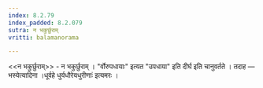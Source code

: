 ```yaml
---
index: 8.2.79
index_padded: 8.2.079
sutra: न भकुर्छुराम्
vritti: balamanorama

---
```

<<न भकुर्छुराम्>> - न भकुर्छुराम् । "र्वोरुपधायाः" इत्यत "उपधाया" इति दीर्घ इति चानुवर्तते । तदाह — भस्येत्यादिना ।धूर्वहे धुर्यधौरेयधुरीणाः॑ इत्यमरः । 